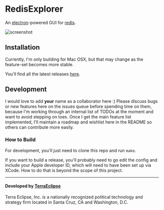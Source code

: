 RedisExplorer
==============

An [electron](http://electron.atom.io/)-powered GUI for [redis](http://redis.io/).

![screenshot](https://raw.githubusercontent.com/cpsubrian/redis-explorer/master/resources/screenshot.png)

Installation
------------

Currently, I'm only building for Mac OSX, but that may change as the feature-set
becomes more stable.

You'll find all the latest releases [here](https://github.com/cpsubrian/redis-explorer/releases).

Development
-----------

I would love to add **your** name as a collaborator here :) Please discuss bugs
or new features here on the issues queue before spending time on them, because
I'm working through an internal list of TODOs at the moment and want to avoid
stepping on toes. Once I get the main feature list implemented, I'll maintain
a roadmap and wishlist here in the README so others can contribute more easily.

### How to Build

For development, you'll just need to clone this repo and run `make`.

If you want to build a release, you'll probably need to go edit the config
and include your Apple developer ID, which will need to have been set up
via XCode. How to do that is beyond the scope of this project.


- - -

#### Developed by [TerraEclipse](https://github.com/TerraEclipse)

Terra Eclipse, Inc. is a nationally recognized political technology and
strategy firm located in Santa Cruz, CA and Washington, D.C.
